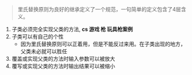 >  里氏替换原则为良好的继承定义了一个规范，一句简单的定义包含了4层含义。

1. 子类必须完全实现父类的方法, **cs 游戏 枪 玩具枪案例**
2. 子类可以有自己的个性
   - 因为里氏替换原则可以正着用，但是不能反过来用。在子类出现的地方，父类未必就可以胜任
3. 覆盖或实现父类的方法时输入参数可以被放大
4. 覆写或实现父类的方法时输出结果可以被缩小